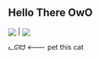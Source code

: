 ## Hello There OwO

<img align="center" src="https://github-readme-stats.vercel.app/api?username=Froxwin&theme=radical&show_icons=true&count_private=true" /> | <img align="center" src="https://github-readme-stats.vercel.app/api/top-langs/?username=Froxwin&theme=radical&layout=compact&langs_count=10&hide=html,css" />

ᓚᘏᗢ <--- pet this cat<br>
